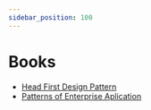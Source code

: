```yaml
---
sidebar_position: 100
---
```

# Books 

- [Head First Design Pattern](/books/head-first-design-patterns.pdf)
- [Patterns of Enterprise Aplication](/books/patterns-of-enterprise-application-architect.pdf)
